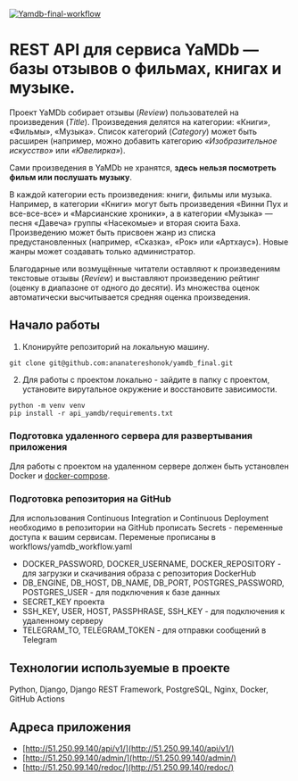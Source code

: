 [![Yamdb-final-workflow](https://github.com/ananatereshonok/yamdb_final/workflows/YAMDB-workflow/badge.svg)](https://github.com/ananatereshonok/yamdb_final/actions)

# REST API для сервиса YaMDb — базы отзывов о фильмах, книгах и музыке. 

Проект YaMDb собирает отзывы (*Review*) пользователей на произведения (*Title*). Произведения делятся на категории: «Книги», «Фильмы», «Музыка». Список категорий (*Category*) может быть расширен (например, можно добавить категорию *«Изобразительное искусство»* или *«Ювелирка»*).

Сами произведения в YaMDb не хранятся, **здесь нельзя посмотреть фильм или послушать музыку**.

В каждой категории есть произведения: книги, фильмы или музыка. Например, в категории «Книги» могут быть произведения «Винни Пух и все-все-все» и «Марсианские хроники», а в категории «Музыка» — песня «Давеча» группы «Насекомые» и вторая сюита Баха. Произведению может быть присвоен жанр из списка предустановленных (например, «Сказка», «Рок» или «Артхаус»). Новые жанры может создавать только администратор.

Благодарные или возмущённые читатели оставляют к произведениям текстовые отзывы (*Review*) и выставляют произведению рейтинг (оценку в диапазоне от одного до десяти). Из множества оценок автоматически высчитывается средняя оценка произведения.

## Начало работы

1. Клонируйте репозиторий на локальную машину.
```
git clone git@github.com:ananatereshonok/yamdb_final.git
```
2. Для работы с проектом локально - зайдите в папку с проектом, установите вирутальное окружение и восстановите зависимости.
```
python -m venv venv
pip install -r api_yamdb/requirements.txt 
```
### Подготовка удаленного сервера для развертывания приложения

Для работы с проектом на удаленном сервере должен быть установлен Docker и [docker-compose](https://docs.docker.com/engine/install/ubuntu/).

### Подготовка репозитория на GitHub

Для использования Continuous Integration и Continuous Deployment необходимо в репозитории на GitHub прописать Secrets - переменные доступа к вашим сервисам.
Переменые прописаны в workflows/yamdb_workflow.yaml

* DOCKER_PASSWORD, DOCKER_USERNAME, DOCKER_REPOSITORY - для загрузки и скачивания образа с репозитория DockerHub 
* DB_ENGINE, DB_HOST, DB_NAME, DB_PORT, POSTGRES_PASSWORD, POSTGRES_USER - для подключения к базе данных 
* SECRET_KEY проекта
* SSH_KEY, USER, HOST, PASSPHRASE, SSH_KEY - для подключения к удаленному серверу 
* TELEGRAM_TO, TELEGRAM_TOKEN - для отправки сообщений в Telegram

## Технологии используемые в проекте
Python, Django, Django REST Framework, PostgreSQL, Nginx, Docker, GitHub Actions

## Адреса приложения

* [http://51.250.99.140/api/v1/](http://51.250.99.140/api/v1/)
* [http://51.250.99.140/admin/](http://51.250.99.140/admin/)
* [http://51.250.99.140/redoc/](http://51.250.99.140/redoc/)
